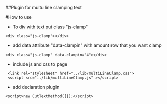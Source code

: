 ##Plugin for multu line clamping text

#How to use
- To div with text put class "js-clamp"
```
<div class="js-clamp"></div>
```
- add data attribute "data-clampin" with amount row that you want clamp   
```
<div class="js-clamp" data-clampin="4"></div>
```
- include js and css to page

```
 <link rel="stylesheet" href="../lib/multiLineClamp.css">
 <script src="../lib/multiLineClamp.js" ></script>
```

- add declaration plugin 
```
<script>new CutTextMethod({});</script>
```